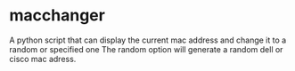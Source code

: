 # macchanger
A python script that can display the current mac address and change it to a random or specified one
The random option will generate a random dell or cisco mac adress.
